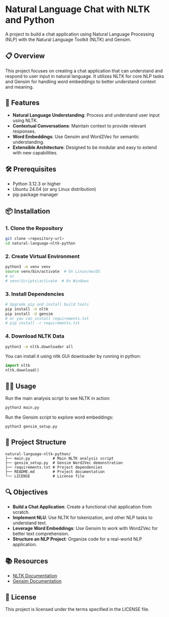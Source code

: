 # Natural Language Chat with NLTK and Python

A project to build a chat application using Natural Language Processing (NLP) with the Natural Language Toolkit (NLTK) and Gensim.

## 📋 Overview

This project focuses on creating a chat application that can understand and respond to user input in natural language. It utilizes NLTK for core NLP tasks and Gensim for handling word embeddings to better understand context and meaning.

## 🚀 Features

- **Natural Language Understanding**: Process and understand user input using NLTK.
- **Contextual Conversations**: Maintain context to provide relevant responses.
- **Word Embeddings**: Use Gensim and Word2Vec for semantic understanding.
- **Extensible Architecture**: Designed to be modular and easy to extend with new capabilities.

## 🛠️ Prerequisites

- Python 3.12.3 or higher
- Ubuntu 24.04 (or any Linux distribution)
- pip package manager

## 📦 Installation

### 1. Clone the Repository

```bash
git clone <repository-url>
cd natural-language-nltk-python
```

### 2. Create Virtual Environment

```bash
python3 -m venv venv
source venv/bin/activate  # On Linux/macOS
# or
# venv\Scripts\activate  # On Windows
```

### 3. Install Dependencies

```bash
# Upgrade pip and install build tools
pip install -U nltk
pip install -U gensim
# or you can install requirements.txt
# pip install -r requirements.txt
```

### 4. Download NLTK Data

```bash
python3 -m nltk.downloader all
```

You can install it using nltk GUI downloader by running in python:
```python
import nltk
nltk.download()
```

## 🏃‍♂️ Usage

Run the main analysis script to see NLTK in action:
```bash
python3 main.py
```

Run the Gensim script to explore word embeddings:
```bash
python3 gensim_setup.py
```

## 📁 Project Structure

```
natural-language-nltk-python/
├── main.py          # Main NLTK analysis script
├── gensim_setup.py  # Gensim Word2Vec demonstration
├── requirements.txt # Project dependencies
├── README.md        # Project documentation
└── LICENSE          # License file
```

## 🔍 Objectives

- **Build a Chat Application**: Create a functional chat application from scratch.
- **Implement NLU**: Use NLTK for tokenization, and other NLP tasks to understand text.
- **Leverage Word Embeddings**: Use Gensim to work with Word2Vec for better text comprehension.
- **Structure an NLP Project**: Organize code for a real-world NLP application.

## 📚 Resources

- [NLTK Documentation](https://www.nltk.org/)
- [Gensim Documentation](https://radimrehurek.com/gensim/)

## 📄 License

This project is licensed under the terms specified in the LICENSE file.